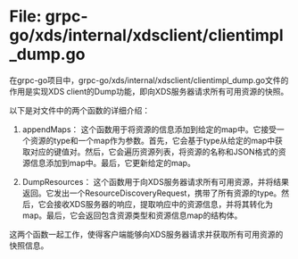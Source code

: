 # File: grpc-go/xds/internal/xdsclient/clientimpl_dump.go

在grpc-go项目中，grpc-go/xds/internal/xdsclient/clientimpl_dump.go文件的作用是实现XDS client的Dump功能，即向XDS服务器请求所有可用资源的快照。

以下是对文件中的两个函数的详细介绍：

1. appendMaps：
   这个函数用于将资源的信息添加到给定的map中。它接受一个资源的type和一个map作为参数。首先，它会基于type从给定的map中获取对应的键值对。然后，它会遍历资源列表，将资源的名称和JSON格式的资源信息添加到map中。最后，它更新给定的map。

2. DumpResources：
   这个函数用于向XDS服务器请求所有可用资源，并将结果返回。它发出一个ResourceDiscoveryRequest，携带了所有资源的type。然后，它会接收XDS服务器的响应，提取响应中的资源信息，并将其转化为map。最后，它会返回包含资源类型和资源信息map的结构体。

这两个函数一起工作，使得客户端能够向XDS服务器请求并获取所有可用资源的快照信息。

